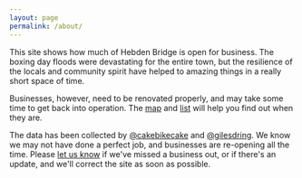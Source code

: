 ```yaml
---
layout: page
permalink: /about/
---
```


This site shows how much of Hebden Bridge is open for business.
The boxing day floods were devastating for the entire town, but the
resilience of the locals and community spirit have helped to amazing things
in a really short space of time.

Businesses, however, need to be renovated properly, and may take some time to
get back into operation. The [map](/) and [list](/shops/) will help you find
out when they are.

The data has been collected by [@cakebikecake](https://twitter.com/cakebikecake)
and [@gilesdring](https://twitter.com/gilesdring). We know we may not
have done a perfect job, and businesses are re-opening all the time. Please
[let us know](/feedback/) if we've missed a business out, or if there's an
update, and we'll
correct the site as soon as possible.
